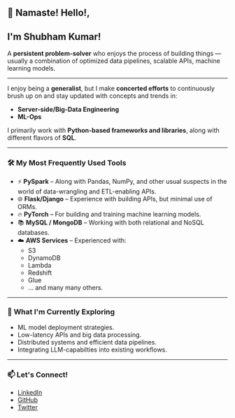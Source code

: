 ## 👋 Namaste! Hello!, 
## I'm Shubham Kumar!

A **persistent problem-solver** who enjoys the process of building things — usually a combination of optimized data pipelines, scalable APIs, machine learning models.

---
I enjoy being a **generalist**, but I make **concerted efforts** to continuously brush up on and stay updated with concepts and trends in:
   - **Server-side/Big-Data Engineering**  
   - **ML-Ops**  

I primarily work with **Python-based frameworks and libraries**, along with different flavors of **SQL**.

---

### 🛠️ **My Most Frequently Used Tools**
- ⚡ **PySpark** – Along with Pandas, NumPy, and other usual suspects in the world of data-wrangling and ETL-enabling APIs.  
- 🌐 **Flask/Django** – Experience with building APIs, but minimal use of ORMs.  
- 🔥 **PyTorch** – For building and training machine learning models.  
- 📚 **MySQL / MongoDB** – Working with both relational and NoSQL databases.  
- ☁️ **AWS Services** – Experienced with:  
    - S3  
    - DynamoDB  
    - Lambda  
    - Redshift  
    - Glue
    - ... and many many others.

---

### 🚀 **What I'm Currently Exploring**
- ML model deployment strategies.
- Low-latency APIs and big data processing.
- Distributed systems and efficient data pipelines.
- Integrating LLM-capabilties into existing workflows.

---

### 📫 **Let's Connect!**
- [LinkedIn](https://www.linkedin.com/in/your-profile)  
- [GitHub](https://github.com/shubham-kumar)  
- [Twitter](https://twitter.com/yourhandle)

